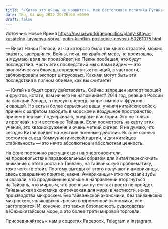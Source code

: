 ```yaml
---
title: "«Китаю это очень не нравится». Как бестолковая политика Путина сделала Запад единым и сорвала планы Пекина — интервью с Климкиным"
date: Thu, 04 Aug 2022 20:26:00 +0300
draft: false
---
```

Источник: Новое Время https://nv.ua/world/geopolitics/plany-kitaya-kasatelno-tayvanya-sorval-putin-klimkin-poslednie-novosti-50261075.html


— Визит Нэнси Пелоси, из-за которого было так много страстей, можно сказать, завершился. Войны, пока, по крайней мере, не произошло, и я думаю, вряд ли произойдет, но Пекин пообещал, что будут последствия. Часть этих последствий мы с вами видим — это экономическая блокада определенных позиций, в частности, заблокировали экспорт цитрусовых. Какими могут быть эти последствия в полном объеме, как вы считаете?

— Китай не будет сразу действовать. Сейчас запрещен импорт овощей и фруктов, кстати, вам ничего не напоминает? 2014 год, реакция России на санкции Запада, в первую очередь запрет импорта фруктов и овощей. Но есть и более серьезные вещи: учения китайских войск, причем с запретом заходить в морское и воздушное пространство, причем впервые, подчеркиваю, впервые в истории. Это не только в проливах, но и восточнее Тайваня. Если посмотреть на карту этих учений, это квазиокружение и очень четкий сигнал. Я не думаю, что сегодня Китай пойдет на жесткие военные действия. Вскоре осенью состоится съезд Коммунистической партии, и для китайцев стабильность — это нечто абсолютное и абсолютная ценность.

На фоне постоянно растущих цен на энергоносители, на продовольствие парадоксальным образом для Китая переключить внимание с этого роста на Тайвань, на тайваньскую проблематику, тоже чего-то стоит. Поэтому выгоды от этого получают и американцы, здесь совершенно понятно, какие. Американцы четко показали зубы и сказали, что продвижение дальше в направлении вторгнуться на Тайвань, что мирным, что военным путем так просто не пройдет. Тайваньская экономика критическая для мира, в частности, из-за производства микросхем. Без тайваньской экономики, без тайваньских микросхем, являющихся кровью современной экономики, все застопорится. И, конечно, это также безопасность судоходства в Южнокитайском море, а это более трети мировой торговли.

Присоединяйтесь к нам в соцсетях Facebook, Telegram и Instagram.

